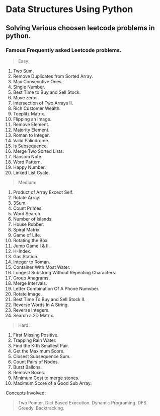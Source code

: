 # Data Structures Using Python

## Solving Various choosen leetcode problems in python.

### Famous Frequently asked Leetcode problems.

> Easy:

1. Two Sum.
2. Remove Duplicates from Sorted Array.
3. Max Consecutive Ones.
4. Single Number.
5. Best Time to Buy and Sell Stock.
6. Move zeros.
7. Intersection of Two Arrays II.
8. Rich Customer Wealth.
9. Toeplitz Matrix.
10. Flipping an Image.
11. Remove Element.
12. Majority Element.
13. Roman to Integer.
14. Valid Palindrome.
15. Is Subsequence.
16. Merge Two Sorted Lists.
17. Ransom Note.
18. Word Pattern.
19. Happy Number.
20. Linked List Cycle.


> Medium:

1. Product of Array Exceot Self.
2. Rotate Array.
3. 3Sum.
4. Count Primes.
5. Word Search.
6. Number of Islands.
7. House Robber.
8. Spiral Matrix.
9. Game of Life.
10. Rotating the Box.
11. Jump Game I & II.
12. H-Index.
13. Gas Station.
14. Integer to Roman.
15. Container With Most Water.
16. Longest Substring Without Repeating Characters. 
17. Group Anagrams.
18. Merge Intervals.
19. Letter Combination Of A Phone Numvber.
20. Rotate Image.
21. Best Time To Buy and Sell Stock II.
22. Reverse Words In A String.
23. Reverse Integers.
24. Search a 2D Matrix.
    
> Hard:

1. First Missing Positive.
2. Trapping Rain Water.
3. Find the K-th Smallest Pair.
4. Get the Maximum Score.
5. Closest Subsequence Sum.
6. Count Pairs of Nodes.
7. Burst Ballons.
8. Remove Boxes.
9. Minimum Cost to merge stones.
10. Maximum Score of a Good Sub Array.

Concepts Involved:
> Two Pointer.
> Dict Based Execution.
> Dynamic Programing.
> DFS.
> Greedy.
> Backtracking.

